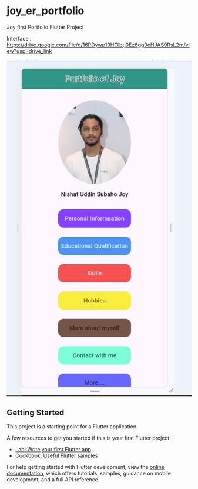 # joy_er_portfolio

Joy first Portfolio Flutter Project

Interface : https://drive.google.com/file/d/16PDywp10HOlbtj0Ez6gg0eHJAS9RsL2m/view?usp=drive_link

![screenshot](assets/images/sample.png)
## Getting Started

This project is a starting point for a Flutter application.

A few resources to get you started if this is your first Flutter project:

- [Lab: Write your first Flutter app](https://docs.flutter.dev/get-started/codelab)
- [Cookbook: Useful Flutter samples](https://docs.flutter.dev/cookbook)

For help getting started with Flutter development, view the
[online documentation](https://docs.flutter.dev/), which offers tutorials,
samples, guidance on mobile development, and a full API reference.
